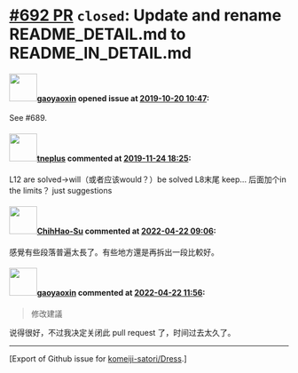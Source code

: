 # [\#692 PR](https://github.com/komeiji-satori/Dress/pull/692) `closed`: Update and rename README_DETAIL.md to README_IN_DETAIL.md

#### <img src="https://avatars.githubusercontent.com/u/20694974?v=4" width="50">[gaoyaoxin](https://github.com/gaoyaoxin) opened issue at [2019-10-20 10:47](https://github.com/komeiji-satori/Dress/pull/692):

See #689.

#### <img src="https://avatars.githubusercontent.com/u/15441628?u=630ad57d80aaaa836810b6e0ee9fde7b0a8f9118&v=4" width="50">[tneplus](https://github.com/tneplus) commented at [2019-11-24 18:25](https://github.com/komeiji-satori/Dress/pull/692#issuecomment-557914418):

L12 are solved→will（或者应该would？）be solved
L8末尾 keep... 后面加个in the limits？
just suggestions

#### <img src="https://avatars.githubusercontent.com/u/22293202?u=34afa57e30ef1697c2cadc1c60115967e971a0de&v=4" width="50">[ChihHao-Su](https://github.com/ChihHao-Su) commented at [2022-04-22 09:06](https://github.com/komeiji-satori/Dress/pull/692#issuecomment-1106218668):

感覺有些段落普遍太長了。有些地方還是再拆出一段比較好。

#### <img src="https://avatars.githubusercontent.com/u/20694974?v=4" width="50">[gaoyaoxin](https://github.com/gaoyaoxin) commented at [2022-04-22 11:56](https://github.com/komeiji-satori/Dress/pull/692#issuecomment-1106441343):

> 修改建議

说得很好，不过我决定关闭此 pull request 了，时间过去太久了。


-------------------------------------------------------------------------------



[Export of Github issue for [komeiji-satori/Dress](https://github.com/komeiji-satori/Dress).]
